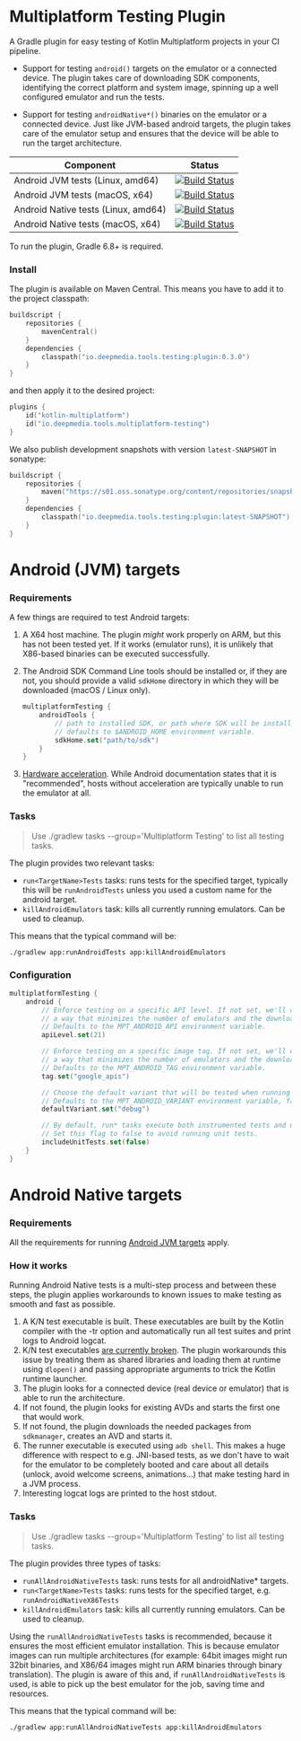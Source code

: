 # Multiplatform Testing Plugin

A Gradle plugin for easy testing of Kotlin Multiplatform projects in your CI pipeline.

- Support for testing `android()` targets on the emulator or a connected device.
  The plugin takes care of downloading SDK components, identifying the correct platform
  and system image, spinning up a well configured emulator and run the tests.

- Support for testing `androidNative*()` binaries on the emulator or a connected device.
  Just like JVM-based android targets, the plugin takes care of the emulator setup
  and ensures that the device will be able to run the target architecture.

|Component|Status|
|--------|-------|
|Android JVM tests (Linux, amd64)|[![Build Status](https://api.cirrus-ci.com/github/deepmedia/multiplatform-testing.svg?task=AndroidJvm%20Tests%20%28linux%29&script=test)](https://cirrus-ci.com/github/deepmedia/multiplatform-testing)|
|Android JVM tests (macOS, x64)|[![Build Status](https://github.com/deepmedia/multiplatform-testing/actions/workflows/test_androidjvm.yml/badge.svg)](https://github.com/deepmedia/multiplatform-testing/actions)|
|Android Native tests (Linux, amd64)|[![Build Status](https://api.cirrus-ci.com/github/deepmedia/multiplatform-testing.svg?task=AndroidNative%20Tests%20%28linux%29&script=test)](https://cirrus-ci.com/github/deepmedia/multiplatform-testing)|
|Android Native tests (macOS, x64)|[![Build Status](https://github.com/deepmedia/multiplatform-testing/actions/workflows/test_androidnative.yml/badge.svg)](https://github.com/deepmedia/multiplatform-testing/actions)|

To run the plugin, Gradle 6.8+ is required.

### Install

The plugin is available on Maven Central. This means you have to add it to the project classpath:

```kotlin
buildscript {
    repositories {
        mavenCentral()
    }
    dependencies {
        classpath("io.deepmedia.tools.testing:plugin:0.3.0")
    }
}
```

and then apply it to the desired project:

```kotlin
plugins {
    id("kotlin-multiplatform")
    id("io.deepmedia.tools.multiplatform-testing")
}
```

We also publish development snapshots with version `latest-SNAPSHOT` in sonatype:

```kotlin
buildscript {
    repositories {
        maven("https://s01.oss.sonatype.org/content/repositories/snapshots/")
    }
    dependencies {
        classpath("io.deepmedia.tools.testing:plugin:latest-SNAPSHOT")
    }
}
```

# Android (JVM) targets

### Requirements

A few things are required to test Android targets:

1. A X64 host machine. The plugin *might* work properly on ARM, but this has not been tested yet.
   If it works (emulator runs), it is unlikely that X86-based binaries can be executed successfully.

2. The Android SDK Command Line tools should be installed or, if they are not, you should provide
   a valid `sdkHome` directory in which they will be downloaded (macOS / Linux only).

   ```kotlin
   multiplatformTesting {
       androidTools {
           // path to installed SDK, or path where SDK will be installed
           // defaults to $ANDROID_HOME environment variable.
           sdkHome.set("path/to/sdk")
       }
   }
   ```

3. [Hardware acceleration](https://developer.android.com/studio/run/emulator-acceleration). While
   Android documentation states that it is "recommended", hosts without acceleration are typically
   unable to run the emulator at all.

### Tasks

> Use ./gradlew tasks --group='Multiplatform Testing' to list all testing tasks.

The plugin provides two relevant tasks:

- `run<TargetName>Tests` tasks: runs tests for the specified target, typically this will be
  `runAndroidTests` unless you used a custom name for the android target.
- `killAndroidEmulators` task: kills all currently running emulators. Can be used to cleanup.

This means that the typical command will be:

```
./gradlew app:runAndroidTests app:killAndroidEmulators
```

### Configuration

```kotlin
multiplatformTesting {
    android {
        // Enforce testing on a specific API level. If not set, we'll choose the API level in
        // a way that minimizes the number of emulators and the download of new system images.
        // Defaults to the MPT_ANDROID_API environment variable.
        apiLevel.set(21)

        // Enforce testing on a specific image tag. If not set, we'll choose the image tag in
        // a way that minimizes the number of emulators and the download of new system images.
        // Defaults to the MPT_ANDROID_TAG environment variable.
        tag.set("google_apis")

        // Choose the default variant that will be tested when running 'runAndroidTests'.
        // Defaults to the MPT_ANDROID_VARIANT environment variable, falls back to "debug".
        defaultVariant.set("debug")

        // By default, run* tasks execute both instrumented tests and unit tests.
        // Set this flag to false to avoid running unit tests.
        includeUnitTests.set(false)
    }
}
```

# Android Native targets

### Requirements

All the requirements for running [Android JVM targets](#android-jvm-targets) apply.

### How it works

Running Android Native tests is a multi-step process and between these steps, the plugin applies
workarounds to known issues to make testing as smooth and fast as possible.

1. A K/N test executable is built. These executables are built by the Kotlin compiler with the -tr
   option and automatically run all test suites and print logs to Android logcat.
2. K/N test executables [are currently broken](https://youtrack.jetbrains.com/issue/KT-49144).
   The plugin workarounds this issue by treating them as shared libraries and loading them at
   runtime using `dlopen()` and passing appropriate arguments to trick the Kotlin runtime launcher.
3. The plugin looks for a connected device (real device or emulator) that is able to run the architecture.
4. If not found, the plugin looks for existing AVDs and starts the first one that would work.
5. If not found, the plugin downloads the needed packages from `sdkmanager`, creates an AVD and starts it.
6. The runner executable is executed using `adb shell`. This makes a huge difference with respect
   to e.g. JNI-based tests, as we don't have to wait for the emulator to be completely booted and care
   about all details (unlock, avoid welcome screens, animations...) that make testing hard in a JVM process.
7. Interesting logcat logs are printed to the host stdout.

### Tasks

> Use ./gradlew tasks --group='Multiplatform Testing' to list all testing tasks.

The plugin provides three types of tasks:

- `runAllAndroidNativeTests` task: runs tests for all androidNative* targets.
- `run<TargetName>Tests` tasks: runs tests for the specified target, e.g. `runAndroidNativeX86Tests`
- `killAndroidEmulators` task: kills all currently running emulators. Can be used to cleanup.

Using the `runAllAndroidNativeTests` tasks is recommended, because it ensures the most efficient
emulator installation. This is because emulator images can run multiple architectures
(for example: 64bit images might run 32bit binaries, and X86/64 images might run ARM binaries through binary
translation). The plugin is aware of this and, if `runAllAndroidNativeTests` is used, is able to pick up the best
emulator for the job, saving time and resources.

This means that the typical command will be:

```
./gradlew app:runAllAndroidNativeTests app:killAndroidEmulators
```
